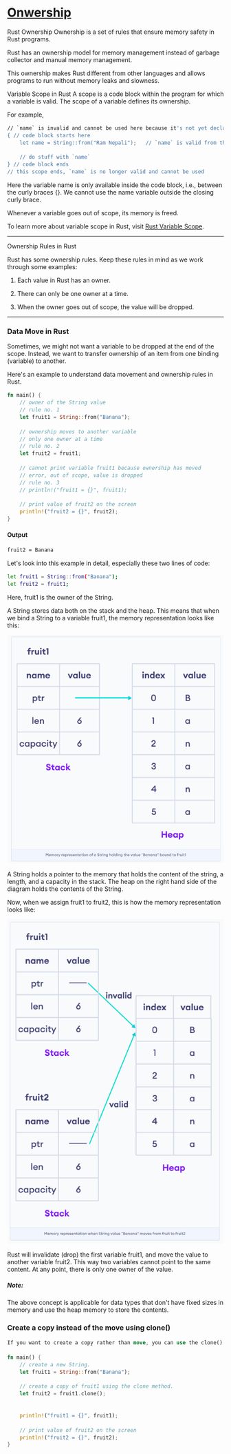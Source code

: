 # [Onwership](https://www.programiz.com/rust/ownership)

Rust Ownership
Ownership is a set of rules that ensure memory safety in Rust programs.

Rust has an ownership model for memory management instead of garbage collector and manual memory management.

This ownership makes Rust different from other languages and allows programs to run without memory leaks and slowness.

Variable Scope in Rust
A scope is a code block within the program for which a variable is valid. The scope of a variable defines its ownership.

For example,

```bash
// `name` is invalid and cannot be used here because it's not yet declared
{ // code block starts here
    let name = String::from("Ram Nepali");   // `name` is valid from this point forward
    
    // do stuff with `name`
} // code block ends
// this scope ends, `name` is no longer valid and cannot be used

```

Here the variable name is only available inside the code block, i.e., between the curly braces {}. We cannot use the name variable outside the closing curly brace.

Whenever a variable goes out of scope, its memory is freed.

To learn more about variable scope in Rust, visit [Rust Variable Scope](https://www.programiz.com/rust/variable-scope).

____

Ownership Rules in Rust

Rust has some ownership rules. Keep these rules in mind as we work through some examples:

1. Each value in Rust has an owner.

2. There can only be one owner at a time.

3. When the owner goes out of scope, the value will be dropped.

____

### Data Move in Rust

Sometimes, we might not want a variable to be dropped at the end of the scope. Instead, we want to transfer ownership of an item from one binding (variable) to another.

Here's an example to understand data movement and ownership rules in Rust.

```rust
fn main() {
    // owner of the String value
    // rule no. 1 
    let fruit1 = String::from("Banana");
    
    // ownership moves to another variable
    // only one owner at a time
    // rule no. 2
    let fruit2 = fruit1;
    
    // cannot print variable fruit1 because ownership has moved
    // error, out of scope, value is dropped
    // rule no. 3
    // println!("fruit1 = {}", fruit1);
    
    // print value of fruit2 on the screen
    println!("fruit2 = {}", fruit2);
}
```

#### Output

```bash
fruit2 = Banana
```

Let's look into this example in detail, especially these two lines of code:

```bash
let fruit1 = String::from("Banana");
let fruit2 = fruit1;
```

Here, fruit1 is the owner of the String.

A String stores data both on the stack and the heap. This means that when we bind a String to a variable fruit1, the memory representation looks like this:

![alt text](image.png)

A String holds a pointer to the memory that holds the content of the string, a length, and a capacity in the stack. The heap on the right hand side of the diagram holds the contents of the String.

Now, when we assign fruit1 to fruit2, this is how the memory representation looks like:

![alt text](image-1.png)

Rust will invalidate (drop) the first variable fruit1, and move the value to another variable fruit2. This way two variables cannot point to the same content. At any point, there is only one owner of the value.

##### Note: 

The above concept is applicable for data types that don't have fixed sizes in memory and use the heap memory to store the contents.

### Create a copy instead of the move using clone()

```rust
If you want to create a copy rather than move, you can use the clone() method. For example,

fn main() {
    // create a new String.
    let fruit1 = String::from("Banana");
    
    // create a copy of fruit1 using the clone method.
    let fruit2 = fruit1.clone();
    

    println!("fruit1 = {}", fruit1);
    
    // print value of fruit2 on the screen
    println!("fruit2 = {}", fruit2);
}
```
